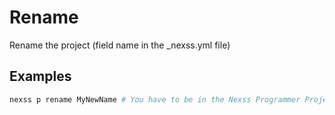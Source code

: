 # Rename

Rename the project (field name in the \_nexss.yml file)

## Examples

```sh
nexss p rename MyNewName # You have to be in the Nexss Programmer Project

```
